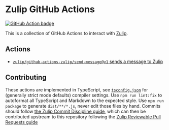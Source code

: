 # Zulip GitHub Actions

[![GitHub Action badge](https://github.com/zulip/github-actions-zulip/workflows/test-local/badge.svg)](https://github.com/zulip/github-actions-zulip/actions?query=workflow%3Atest-local)

This is a collection of GitHub Actions to interact with [Zulip](https://zulip.com/).

## Actions

- [`zulip/github-actions-zulip/send-message@v1` sends a message to Zulip](./send-message/README.md)

## Contributing

These actions are implemented in TypeScript, see
[`tsconfig.json`](./tsconfig.json) for (generally strict mode defaults)
compiler settings. Use `npm run lint:fix` to autoformat all TypeScript and
Markdown to the expected style. Use `npm run package` to generate
`dist/**/*.js`, never edit those files by hand. Commits should follow [the
Zulip Commit Discipline
guide](https://zulip.readthedocs.io/en/latest/contributing/version-control.html),
which can then be contributed upstream to this repository following the [Zulip
Reviewable Pull Requests
guide](https://zulip.readthedocs.io/en/latest/contributing/reviewable-prs.html)